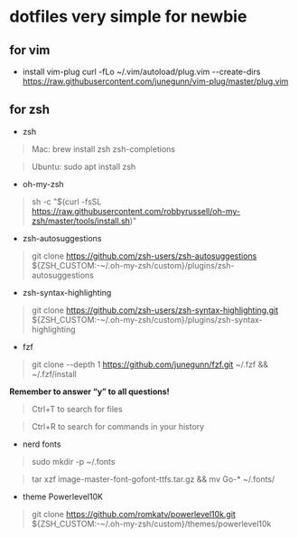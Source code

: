 # dotfiles very simple for newbie

## for vim

* install vim-plug
curl -fLo ~/.vim/autoload/plug.vim --create-dirs https://raw.githubusercontent.com/junegunn/vim-plug/master/plug.vim

## for zsh

* zsh

> Mac: brew install zsh zsh-completions

> Ubuntu: sudo apt install zsh

* oh-my-zsh

> sh -c "$(curl -fsSL https://raw.githubusercontent.com/robbyrussell/oh-my-zsh/master/tools/install.sh)"

* zsh-autosuggestions

> git clone https://github.com/zsh-users/zsh-autosuggestions ${ZSH_CUSTOM:-~/.oh-my-zsh/custom}/plugins/zsh-autosuggestions

* zsh-syntax-highlighting

> git clone https://github.com/zsh-users/zsh-syntax-highlighting.git ${ZSH_CUSTOM:-~/.oh-my-zsh/custom}/plugins/zsh-syntax-highlighting

* fzf

> git clone --depth 1 https://github.com/junegunn/fzf.git ~/.fzf && ~/.fzf/install

**Remember to answer “y” to all questions!**

> Ctrl+T to search for files

> Ctrl+R to search for commands in your history

* nerd fonts

> sudo mkdir -p ~/.fonts

> tar xzf image-master-font-gofont-ttfs.tar.gz && mv Go-* ~/.fonts/

* theme Powerlevel10K

> git clone https://github.com/romkatv/powerlevel10k.git ${ZSH_CUSTOM:-~/.oh-my-zsh/custom}/themes/powerlevel10k
